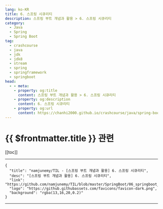 ```yaml
---
lang: ko-KR
title: 6. 스프링 시큐리티
description: 스프링 부트 개념과 활용 > 6. 스프링 시큐리티
category:
  - Java
  - Spring
  - Spring Boot
tag: 
  - crashcourse
  - java
  - jdk
  - jdk8
  - stream
  - spring
  - springframework
  - springboot
head:
  - - meta:
    - property: og:title
      content: 스프링 부트 개념과 활용 > 6. 스프링 시큐리티
    - property: og:description
      content: 6. 스프링 시큐리티
    - property: og:url
      content: https://chanhi2000.github.io/crashcourse/java/spring-boot-whiteship/06.html
---
```


# {{ $frontmatter.title }} 관련

[[toc]]

---

```component VPCard
{
  "title": "namjunemy/TIL - [스프링 부트 개념과 활용] 6. 스프링 시큐리티",
  "desc": "[스프링 부트 개념과 활용] 6. 스프링 시큐리티",
  "link": "https://github.com/namjunemy/TIL/blob/master/SpringBoot/06_springboot_spring_security.md",
  "logo": "https://github.githubassets.com/favicons/favicon-dark.png",
  "background": "rgba(13,16,20,0.2)"
}
```

---
